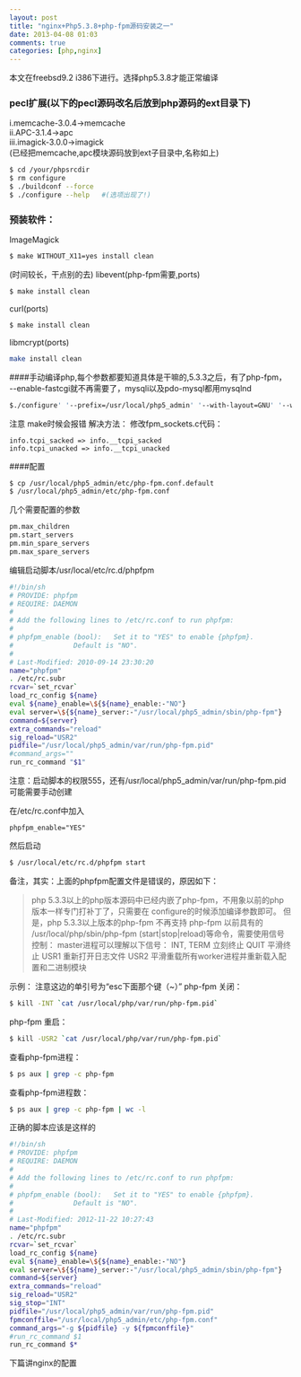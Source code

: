 ```yaml
---
layout: post
title: "nginx+Php5.3.8+php-fpm源码安装之一"
date: 2013-04-08 01:03
comments: true
categories: [php,nginx]
---
```

 
本文在freebsd9.2 i386下进行。选择php5.3.8才能正常编译

### pecl扩展(以下的pecl源码改名后放到php源码的ext目录下)
i.memcache-3.0.4->memcache<br>
ii.APC-3.1.4->apc<br>
iii.imagick-3.0.0->imagick<br>
(已经把memcache,apc模块源码放到ext子目录中,名称如上)

```sh
$ cd /your/phpsrcdir
$ rm configure
$ ./buildconf --force
$ ./configure --help   #(选项出现了!)
```

### 预装软件：
ImageMagick
```sh
$ make WITHOUT_X11=yes install clean
```

(时间较长，干点别的去)
libevent(php-fpm需要,ports)
```sh
$ make install clean
```

curl(ports)
```sh
$ make install clean
```

libmcrypt(ports)
```sh
make install clean
```

####手动编译php,每个参数都要知道具体是干嘛的,5.3.3之后，有了php-fpm，
--enable-fastcgi就不再需要了，mysqli以及pdo-mysql都用mysqlnd
```sh
$./configure' '--prefix=/usr/local/php5_admin' '--with-layout=GNU' '--with-config-file-scan-dir=/usr/local/php5_admin/etc/php' '--disable-all' '--enable-dom' '--enable-filter' '--enable-hash' '--enable-json' '--with-mcrypt' '--with-curl' '--with-pcre-regex' '--enable-mbstring' '--enable-ctype' '--enable-session' '--enable-libxml' '--enable-simplexml' '--enable-pdo' '--with-pdo-mysql=mysqlnd' '--with-mysqli=mysqlnd' '--enable-sysvsem' '--enable-sysvshm' '--enable-apc' '--enable-memcache' '--with-imagick=/usr/local' '--enable-fpm'
```

注意
make时候会报错
解决方法：
修改fpm_sockets.c代码：
```
info.tcpi_sacked => info.__tcpi_sacked  
info.tcpi_unacked => info.__tcpi_unacked  
```

####配置
```sh
$ cp /usr/local/php5_admin/etc/php-fpm.conf.default 
$ /usr/local/php5_admin/etc/php-fpm.conf
```

几个需要配置的参数
```sh
pm.max_children
pm.start_servers
pm.min_spare_servers
pm.max_spare_servers
```

编辑启动脚本/usr/local/etc/rc.d/phpfpm
```sh
#!/bin/sh
# PROVIDE: phpfpm
# REQUIRE: DAEMON
#
# Add the following lines to /etc/rc.conf to run phpfpm:
#
# phpfpm_enable (bool):   Set it to "YES" to enable {phpfpm}.
#               Default is "NO".
#
# Last-Modified: 2010-09-14 23:30:20
name="phpfpm" 
. /etc/rc.subr
rcvar=`set_rcvar`
load_rc_config ${name}
eval ${name}_enable=\${${name}_enable:-"NO"}
eval server=\${${name}_server:-"/usr/local/php5_admin/sbin/php-fpm"}
command=${server}
extra_commands="reload" 
sig_reload="USR2" 
pidfile="/usr/local/php5_admin/var/run/php-fpm.pid" 
#command_args="" 
run_rc_command "$1" 
```
   注意：启动脚本的权限555，还有/usr/local/php5_admin/var/run/php-fpm.pid可能需要手动创建

在/etc/rc.conf中加入
```
phpfpm_enable="YES"
```

然后启动
```sh
$ /usr/local/etc/rc.d/phpfpm start
```

备注，其实：上面的phpfpm配置文件是错误的，原因如下：
> php 5.3.3以上的php版本源码中已经内嵌了php-fpm，不用象以前的php版本一样专门打补丁了，只需要在
configure的时候添加编译参数即可。
> 但是，php 5.3.3以上版本的php-fpm 不再支持 php-fpm 以前具有的 /usr/local/php/sbin/php-fpm 
(start|stop|reload)等命令，需要使用信号控制：
> master进程可以理解以下信号：
> INT, TERM 立刻终止
> QUIT 平滑终止
> USR1 重新打开日志文件
> USR2 平滑重载所有worker进程并重新载入配置和二进制模块

示例：
注意这边的单引号为“esc下面那个键（~）”
php-fpm 关闭：
```sh
$ kill -INT `cat /usr/local/php/var/run/php-fpm.pid`
```
php-fpm 重启：
```sh
$ kill -USR2 `cat /usr/local/php/var/run/php-fpm.pid`
```
查看php-fpm进程：
```sh
$ ps aux | grep -c php-fpm
```
查看php-fpm进程数：
```sh
$ ps aux | grep -c php-fpm | wc -l
```

正确的脚本应该是这样的
```sh
#!/bin/sh
# PROVIDE: phpfpm
# REQUIRE: DAEMON
#
# Add the following lines to /etc/rc.conf to run phpfpm:
#
# phpfpm_enable (bool):   Set it to "YES" to enable {phpfpm}.
#               Default is "NO".
#
# Last-Modified: 2012-11-22 10:27:43
name="phpfpm"
. /etc/rc.subr
rcvar=`set_rcvar`
load_rc_config ${name}
eval ${name}_enable=\${${name}_enable:-"NO"}
eval server=\${${name}_server:-"/usr/local/php5_admin/sbin/php-fpm"}
command=${server}
extra_commands="reload"
sig_reload="USR2"
sig_stop="INT"
pidfile="/usr/local/php5_admin/var/run/php-fpm.pid"
fpmconffile="/usr/local/php5_admin/etc/php-fpm.conf"
command_args="-g ${pidfile} -y ${fpmconffile}"
#run_rc_command $1
run_rc_command $*
```

下篇讲nginx的配置
